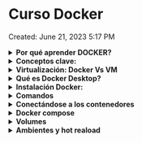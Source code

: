 # Curso Docker

Created: June 21, 2023 5:17 PM

<details>
<summary><b> Por qué aprender DOCKER?</b></summary>
    
Aprender Docker puede ser beneficioso por varias razones:

1. Gestión de entornos de desarrollo: Docker facilita la creación y gestión de entornos de desarrollo reproducibles. Permite empaquetar una aplicación y todas sus dependencias en un contenedor, lo que garantiza que la aplicación se ejecute de la misma manera en cualquier entorno que tenga Docker instalado.
2. Portabilidad y escalabilidad: Docker permite crear contenedores ligeros y portátiles que se pueden ejecutar en cualquier máquina que tenga Docker instalado, independientemente del sistema operativo o la configuración del hardware. Esto facilita la migración de aplicaciones entre diferentes entornos y la escalabilidad horizontal al ejecutar múltiples contenedores en clústeres de servidores.
3. Eficiencia y aislamiento: Los contenedores Docker utilizan recursos del sistema de manera eficiente, ya que comparten el mismo kernel del sistema operativo subyacente. Además, los contenedores proporcionan aislamiento, lo que significa que las aplicaciones empaquetadas en contenedores no se ven afectadas por otras aplicaciones que se ejecutan en la misma máquina.
4. Despliegue rápido y simplificado: Docker simplifica el proceso de implementación de aplicaciones. Al empaquetar una aplicación y sus dependencias en un contenedor, se eliminan las posibles inconsistencias entre los entornos de desarrollo y producción. Además, Docker facilita la orquestación y el despliegue de aplicaciones en clústeres de contenedores utilizando herramientas como Docker Compose o Kubernetes.
5. Comunidad y ecosistema: Docker cuenta con una gran comunidad de desarrolladores y una amplia variedad de imágenes de contenedores preconstruidas disponibles en Docker Hub. Esto significa que puedes aprovechar y compartir fácilmente aplicaciones y servicios creados por otros desarrolladores.
</details>
<details>
<summary><b>Conceptos clave:</b></summary>

1. Contenedor: Un contenedor es una unidad de software liviana y autónoma que contiene una aplicación y todas sus dependencias, como bibliotecas, herramientas y archivos de configuración. Los contenedores se ejecutan de manera aislada en el sistema operativo subyacente y ofrecen portabilidad y consistencia en diferentes entornos.
    
    Los contenedores pueden contener archivos: HTML, NodeJs, .env
    
    Son portables, lo que los hace fáciles de compartir, entre desarroladores y realizar operaciones.
    
    Lo que permite hacer despliegue y desarrollo más fácil.
    
    Los contenedores se almacenan en un repositorio de contenedores, existen repositorios privados y públicos, dentro de los públicos encontramos el Docker Hub
    
2. Imagen: Una imagen es un archivo estático y sin cambios que contiene todas las instrucciones necesarias para crear un contenedor. Puedes pensar en una imagen como una plantilla o un plano de construcción para un contenedor. Las imágenes se utilizan para crear y ejecutar contenedores.
3. Dockerfile: Un Dockerfile es un archivo de texto que contiene las instrucciones para construir una imagen de Docker. En él, puedes especificar qué sistema operativo base utilizar, qué dependencias instalar y cómo configurar el entorno dentro del contenedor.
4. Registro de Docker (Docker Registry): Un registro de Docker es un repositorio en línea donde puedes almacenar y compartir imágenes de Docker. El registro de Docker más conocido es Docker Hub. Puedes encontrar imágenes creadas por otras personas y también puedes enviar tus propias imágenes al registro para compartirlas.
5. Docker Compose: Docker Compose es una herramienta que te permite definir y administrar aplicaciones multi-contenedor. Con Docker Compose, puedes utilizar un archivo YAML para especificar la configuración de varios contenedores, sus relaciones y las redes en las que se comunican. Esto facilita el despliegue y la gestión de aplicaciones compuestas por varios servicios.
</details>
<details>
<summary><b>Virtualización: Docker Vs VM</b></summary>
<details>
<summary><b>Docker Vs VM</b></summary>
Docker y las máquinas virtuales (VM) son dos tecnologías de virtualización que tienen enfoques ligeramente diferentes. Aquí te explico las principales diferencias entre Docker y las VM:

1. Aislamiento: En las VM, cada máquina virtual se ejecuta con su propio sistema operativo completo y tiene acceso a los recursos de hardware asignados, lo que proporciona un alto nivel de aislamiento entre las VM. Por otro lado, Docker utiliza un enfoque de virtualización a nivel de sistema operativo, donde los contenedores comparten el mismo kernel del sistema operativo subyacente. Esto permite un aislamiento más ligero y eficiente, ya que no es necesario ejecutar múltiples sistemas operativos completos.
2. Uso de recursos: Las VM requieren recursos significativos, como memoria y espacio en disco, para ejecutar múltiples sistemas operativos completos. Cada VM también consume parte de la capacidad de procesamiento de la CPU. En contraste, Docker es más ligero en términos de recursos, ya que utiliza el mismo kernel del sistema operativo y comparte bibliotecas y archivos del sistema con el host. Esto permite ejecutar múltiples contenedores en un solo sistema, utilizando menos recursos en comparación con las VM.
3. Tiempo de inicio: Las VM suelen tener un tiempo de inicio más largo debido a la necesidad de iniciar y cargar un sistema operativo completo. En cambio, los contenedores de Docker se inician rápidamente, ya que solo necesitan cargar las dependencias específicas de la aplicación contenida en el contenedor.
4. Portabilidad: Docker se destaca en términos de portabilidad. Los contenedores de Docker se pueden ejecutar en cualquier sistema que tenga Docker instalado, independientemente del sistema operativo subyacente. Esto facilita la migración de aplicaciones entre diferentes entornos. Por otro lado, las VM suelen ser más dependientes del sistema operativo y requieren una configuración y adaptación más específicas para cada entorno.
5. Administración: Administrar VM implica mantener y administrar múltiples sistemas operativos y aplicaciones, lo que puede requerir más esfuerzo en términos de mantenimiento y actualizaciones. Docker simplifica la gestión y el despliegue de aplicaciones al proporcionar herramientas como Docker Compose y Docker Swarm para orquestar y escalar contenedores.

En resumen, Docker se enfoca en la virtualización a nivel de sistema operativo y proporciona una forma liviana y portátil de empaquetar aplicaciones y sus dependencias, mientras que las máquinas virtuales ofrecen un mayor nivel de aislamiento y permiten ejecutar múltiples sistemas operativos completos en un solo servidor. La elección entre Docker y VM depende de las necesidades específicas de tu caso de uso, considerando factores como el rendimiento, los recursos disponibles y los requisitos de aislamiento.
</details>    
<details>
<summary><b>Tipos de virtualización</b></summary>    

Existen varios tipos de virtualización, cada uno con su propio enfoque y casos de uso específicos. Aquí te presento algunos de los tipos más comunes de virtualización:

1. Virtualización de hardware (Hypervisor): También conocida como virtualización de nivel de servidor, es uno de los tipos más comunes de virtualización. Utiliza un software llamado hypervisor o monitor de máquina virtual para crear y administrar múltiples máquinas virtuales en un servidor físico. El hypervisor se ejecuta directamente en el hardware y permite que cada máquina virtual tenga su propio sistema operativo y recursos asignados.
2. Virtualización de sistema operativo (Containers): Este tipo de virtualización se basa en la virtualización a nivel de sistema operativo. En lugar de crear múltiples sistemas operativos completos, se crean contenedores ligeros que comparten el mismo kernel del sistema operativo subyacente. Los contenedores proporcionan un entorno aislado para las aplicaciones y sus dependencias, pero son más eficientes en términos de recursos y tiempo de inicio en comparación con las máquinas virtuales.
3. Virtualización de red: Este tipo de virtualización se utiliza para crear redes virtuales que operan dentro de una infraestructura física de red. Permite que múltiples redes lógicas coexistan en una misma infraestructura física, lo que facilita la segmentación y la gestión de redes en entornos empresariales.
4. Virtualización de almacenamiento: Este enfoque se utiliza para abstraer y virtualizar los recursos de almacenamiento, como discos duros y matrices de almacenamiento. Permite crear y administrar pools de almacenamiento virtualizados, asignar y compartir recursos de almacenamiento de manera flexible y mejorar la eficiencia del almacenamiento en entornos empresariales.
5. Virtualización de aplicaciones: También conocida como virtualización a nivel de aplicación, esta tecnología encapsula aplicaciones y sus dependencias en un formato independiente del sistema operativo. Permite ejecutar aplicaciones en diferentes sistemas operativos sin necesidad de instalarlas directamente en el sistema host. Esto facilita la portabilidad y el despliegue de aplicaciones en múltiples entornos.

Estos son solo algunos ejemplos de los tipos de virtualización más comunes. Cada tipo tiene sus propias ventajas y casos de uso, y la elección depende de las necesidades específicas de tu entorno y las aplicaciones que deseas virtualizar.
</details>
</details>

<details>
<summary><b>Qué es Docker Desktop?</b></summary>    
Es cuna máquina virtual: Corre Linux y ejecuta containers

Permite Acceder al sistema de archivos - acceder a la red

Docker Desktop es una aplicación que permite a los usuarios de Windows y macOS ejecutar y administrar Docker en sus computadoras de escritorio de manera fácil y conveniente. Proporciona una interfaz gráfica de usuario (GUI) para interactuar con Docker y simplifica muchas de las tareas relacionadas con la gestión de contenedores y la construcción de imágenes.

Al instalar Docker Desktop, obtienes acceso a varias herramientas y componentes clave:

1. Docker Engine: Es el componente central de Docker que permite crear, ejecutar y administrar contenedores. Docker Desktop incluye Docker Engine en su instalación, lo que te permite utilizar los comandos de Docker a través de la línea de comandos o la interfaz gráfica.
2. Docker Compose: Es una herramienta para definir y administrar aplicaciones multi-contenedor. Docker Desktop incluye Docker Compose, lo que te permite crear y gestionar fácilmente aplicaciones compuestas por múltiples contenedores mediante archivos YAML.
3. Docker CLI (Command Line Interface): Es la interfaz de línea de comandos de Docker. Docker Desktop proporciona acceso al Docker CLI, lo que te permite ejecutar comandos y administrar contenedores directamente desde la línea de comandos.
4. Docker Dashboard: Es una interfaz gráfica de usuario que muestra una visión general de tus contenedores, imágenes, volúmenes y redes de Docker. El Docker Dashboard te permite administrar y supervisar tus contenedores y realizar acciones como iniciar, detener y eliminar contenedores.
5. Integración con el sistema operativo: Docker Desktop se integra estrechamente con el sistema operativo host. Esto significa que puedes acceder a tus archivos y directorios locales desde los contenedores y viceversa. También puedes configurar la cantidad de recursos (CPU y memoria) asignados a Docker para equilibrar el rendimiento del sistema.

Docker Desktop simplifica en gran medida la configuración y el uso de Docker en entornos de desarrollo local. Proporciona una experiencia más amigable para los usuarios que no están familiarizados con los comandos de Docker y brinda una forma intuitiva de administrar tus contenedores y aplicaciones.

Es importante destacar que Docker Desktop es una herramienta específica para Windows y macOS. Para sistemas operativos basados en Linux, generalmente se utiliza Docker Engine directamente sin la necesidad de Docker Desktop.
</details>
<details>
<summary><b>Instalación Docker:</b></summary>  
<details>
<summary><b>Windows</b></summary>
1. Ve al sitio web oficial de Docker en **[https://www.docker.com/get-started](https://www.docker.com/get-started)** y haz clic en "Download for Windows".
2. Descarga el instalador de Docker Desktop.
3. Ejecuta el instalador descargado y sigue las instrucciones del asistente de instalación.
4. Durante la instalación, es posible que se te solicite habilitar la virtualización en la configuración de BIOS/UEFI de tu computadora. Si es necesario, sigue las instrucciones proporcionadas para habilitar esta configuración.
5. Una vez que la instalación haya finalizado, Docker Desktop se iniciará automáticamente y se agregará un icono a la barra de tareas.
</details>
<details>
<summary><b>Mac OS</b></summary>
1. Ve al sitio web oficial de Docker en **[https://www.docker.com/get-started](https://www.docker.com/get-started)** y haz clic en "Download for Mac".
2. Descarga el archivo de instalación de Docker Desktop para macOS.
3. Abre el archivo descargado y arrastra el ícono de Docker a la carpeta de Aplicaciones para completar la instalación.
4. Ejecuta Docker desde Launchpad o Finder.
5. Durante la primera ejecución, Docker Desktop puede solicitar acceso a ciertas funciones en tu computadora. Acepta las solicitudes para permitir el acceso.

Después de completar la instalación, Docker Desktop se ejecutará y se iniciará en segundo plano en tu sistema. Puedes acceder a la interfaz gráfica de Docker Desktop a través del icono en la barra de tareas o en la barra de menú en macOS.

Recuerda que es posible que haya diferencias específicas según la versión de Docker Desktop o las configuraciones de tu sistema operativo, por lo que siempre es recomendable consultar la documentación oficial de Docker para obtener instrucciones detalladas y actualizadas sobre la instalación.
</details>
<details>
<summary><b>Ubuntu</b></summary>        
Para instalar Docker en Ubuntu, puedes seguir estos pasos:

1. Actualiza los paquetes del sistema ejecutando los siguientes comandos en la terminal:
    
    ```sql
    sudo apt update
    sudo apt upgrade
    ```
    
2. Asegúrate de tener instalado el paquete **`apt-transport-https`** para permitir el uso de repositorios a través de HTTPS. Si no lo tienes, puedes instalarlo con el siguiente comando:
    
    ```bash
    sudo apt install apt-transport-https
    ```
    
3. Agrega la clave GPG oficial de Docker utilizando el siguiente comando:
    
    ```bash
    curl -fsSL https://download.docker.com/linux/ubuntu/gpg | sudo gpg --dearmor -o /usr/share/keyrings/docker-archive-keyring.gpg
    ```
    
4. Configura el repositorio de Docker agregando la fuente al archivo **`/etc/apt/sources.list.d/docker.list`**. Ejecuta el siguiente comando para crear el archivo:
    
    ```bash
    echo "deb [arch=amd64 signed-by=/usr/share/keyrings/docker-archive-keyring.gpg] https://download.docker.com/linux/ubuntu $(lsb_release -cs) stable" | sudo tee /etc/apt/sources.list.d/docker.list > /dev/null
    ```
    
5. Actualiza los paquetes nuevamente para que el sistema tome en cuenta los cambios en el repositorio:
    
    ```bash
    sudo apt update
    ```
    
6. Finalmente, instala Docker ejecutando el siguiente comando:
    
    ```bash
    sudo apt install docker-ce docker-ce-cli containerd.io
    ```
    
7. Una vez completada la instalación, puedes verificar si Docker se instaló correctamente ejecutando el siguiente comando:
    
    ```bash
    sudo docker run hello-world
    ```
    

Este comando descargará una imagen de ejemplo y ejecutará un contenedor, mostrando un mensaje en la terminal si Docker se instaló correctamente.

Recuerda que algunos pasos pueden requerir privilegios de superusuario (sudo) y que es posible que debas reiniciar tu sistema después de instalar Docker para que los cambios surtan efecto.
</details>
</details>
<details>
<summary><b>Comandos</b></summary>   
<details>     
<summary><b>Comandos Imágenes</b></summary>  
- **`docker images`**: Muestra la lista de imágenes descargadas en tu sistema.
    
    ![Untitled](Curso%20Docker%20204db67d769c4305b1441436386bacae/Untitled.png)
    
- **`docker pull <nombre_imagen>`**: Descarga una imagen de Docker desde un registro público o privado.  Por ejemplo, **`docker pull ubuntu`** descarga la imagen de Ubuntu.
    
    Para descargar una versión en especial ej; docker pull node:18
    
    ![Untitled](Curso%20Docker%20204db67d769c4305b1441436386bacae/Untitled%201.png)
    
- **`docker build -t <nombre_imagen> <directorio_contexto>`**: Crea una imagen de Docker a partir de un Dockerfile en el directorio de contexto especificado.
- **`docker push <nombre_imagen>`**: Sube una imagen de Docker a un registro público o privado para compartirla con otros.
- **`docker rmi <nombre_imagen>`**: Elimina una imagen de Docker de tu sistema.
    
    ![Untitled](Curso%20Docker%20204db67d769c4305b1441436386bacae/Untitled%202.png)
    
- **`docker save <nombre_imagen> -o <archivo_tar>`**: Guarda una imagen de Docker en un archivo tar.
- **`docker load -i <archivo_tar>`**: Carga una imagen de Docker desde un archivo tar.
- **`docker tag <nombre_imagen> <nombre_imagen:tag>`**: Etiqueta una imagen de Docker con un nuevo nombre o tag.
- **`docker history <nombre_imagen>`**: Muestra el historial de capas de una imagen de Docker.
- **`docker inspect <nombre_imagen>`**: Muestra información detallada sobre una imagen de Docker.
</details>
<details>
<summary><b>Comandos de contenedores</b></summary>  

- **`docker create`**: El comando **`docker create`** se utiliza para crear un nuevo contenedor a partir de una imagen existente. A diferencia de **`docker build`**, **`docker create`** no construye una nueva imagen, sino que crea una instancia o contenedor a partir de una imagen existente. Al utilizar este comando, se crea un contenedor basado en la imagen especificada, pero aún no se ejecuta.
    
    Después de crear un contenedor con **`docker create`**, se puede utilizar el comando **`docker start`** para iniciarlo y ejecutarlo. También es posible utilizar el comando **`docker run`**, que combina los pasos de creación y inicio del contenedor en un solo comando.
    
    ![Untitled](Curso%20Docker%20204db67d769c4305b1441436386bacae/Untitled%203.png)
    
- **`docker run`**: Crea y ejecuta un nuevo contenedor a partir de una imagen.
Ejemplo: **`docker run ubuntu`**
    
    Pero te abrirá los logs y te dejará, si sales se cortará el contenedor, puedes usar el flag -d para que se cree la imágen, cree el contenedor y lo inicialice y te deje en la línea de comando: 
    
    **`docker run -d mongo`:**
    
    ![Untitled](Curso%20Docker%20204db67d769c4305b1441436386bacae/Untitled%204.png)
    
- **`docker ps`**: Muestra la lista de contenedores en ejecución.
Ejemplo: **`docker ps`**
- **`docker ps`-a** : Muestra todos los contenedores, incluso los que no están en ejecución.
- **`docker stop`**: Detiene un contenedor en ejecución.
Ejemplo: **`docker stop <container_id>`**
- **`docker start`**: Inicia un contenedor detenido.
Ejemplo: **`docker start <container_id>`**
- **`docker restart`**: Reinicia un contenedor en ejecución.
Ejemplo: **`docker restart <container_id>`**
- **`docker rm`**: Elimina uno o más contenedores.
Ejemplo: **`docker rm <container_id>`**
- **`docker exec`**: Ejecuta un comando dentro de un contenedor en ejecución.
Ejemplo: **`docker exec <container_id> <command>`**
- **`docker logs`**: Muestra los registros (logs) de un contenedor en ejecución.
Ejemplo: **`docker logs <container_id>`**
- **`docker inspect`**: Muestra información detallada sobre un contenedor.
Ejemplo: **`docker inspect <container_id>`**
- **`docker attach`**: Conecta una terminal local a un contenedor en ejecución.
Ejemplo: **`docker attach <container_id>`**

Estos son solo algunos ejemplos de comandos básicos de Docker para contenedores. Docker ofrece una amplia variedad de comandos y opciones adicionales para administrar contenedores, redes, volúmenes, imágenes, etc. Puedes consultar la documentación oficial de Docker para obtener más información sobre los comandos y sus opciones: **[https://docs.docker.com/](https://docs.docker.com/)**

</details>

Estos son solo algunos comandos básicos para la gestión de imágenes en Docker. Puedes explorar más comandos y opciones en la documentación oficial de Docker para adaptarlos a tus necesidades específicas. 

[Docker Hub Container Image Library | App Containerization](https://hub.docker.com/)

Recuerda que muchos de estos comandos requieren privilegios de superusuario (sudo) para ser ejecutados.
</details>

<details>
<summary><b>Conectándose a los contenedores</b></summary>   

1. **Crear un archivo Dockerfile**: El Dockerfile es un archivo de texto que contiene las instrucciones para construir una imagen de Docker. En tu proyecto, crea un archivo llamado **`Dockerfile`** sin extensión y colócalo en la raíz del proyecto.

2. **Definir la configuración del contenedor**: Abre el archivo **`Dockerfile`** en un editor de texto y especifica la configuración del contenedor. Aquí es donde puedes seleccionar una imagen base, copiar archivos al contenedor, instalar dependencias, configurar variables de entorno, entre otras cosas. A continuación, hay un ejemplo básico:
    
    ```docker
    
    # Selecciona la imagen base
    FROM nombre_imagen
    
    # Copia los archivos del proyecto al contenedor
    COPY ruta_proyecto /ruta_contenedor
    
    # Instala las dependencias necesarias
    RUN comando_instalacion_dependencias
    
    # Establece la variable de entorno
    ENV NOMBRE_VARIABLE valor_variable
    
    # Especifica el comando que se ejecutará al iniciar el contenedor
    CMD ["comando_inicializacion"]  
    
    ```
    
    Asegúrate de reemplazar **`nombre_imagen`** con la imagen de Docker que deseas utilizar, **`ruta_proyecto`** con la ruta de tu proyecto en el sistema de archivos local y ajusta las otras líneas según las necesidades de tu proyecto.
    
3. **Construir la imagen**: Abre una terminal en la ubicación del archivo **`Dockerfile`** y ejecuta el siguiente comando para construir la imagen de Docker:
    
    ```bash
    
    docker build -t nombre_imagen:etiqueta .
    
    ```
    
    Reemplaza **`nombre_imagen`** con el nombre que desees darle a tu imagen y **`etiqueta`** con una etiqueta descriptiva (por ejemplo, "latest" para la última versión). El punto **`.`** indica que el contexto de construcción es el directorio actual.
    
4. **Ejecutar el contenedor**: Una vez que la imagen se haya construido correctamente, puedes ejecutar un contenedor basado en esa imagen. Utiliza el siguiente comando:
    
    ```bash
    
    docker run [opciones] nombre_imagen
    
    ```
    
    Por ejemplo:
    
    ```bash
    
    docker run -p puerto_host:puerto_contenedor nombre_imagen
    
    ```
    
    Reemplaza **`nombre_imagen`** con el nombre de la imagen que construiste. Puedes utilizar opciones adicionales para configurar la red, volúmenes, variables de entorno, entre otras cosas, según las necesidades de tu proyecto.
    

Con estos pasos, puedes conectar tu proyecto a un contenedor Docker y ejecutarlo en ese entorno. Asegúrate de revisar la documentación de Docker para obtener más detalles sobre las opciones y comandos disponibles.
</details>


<details>
<summary><b>Docker compose</b></summary>   

Docker Compose es una herramienta que simplifica el despliegue y la gestión de aplicaciones compuestas por múltiples contenedores Docker. Permite definir la configuración de todos los contenedores de una aplicación en un archivo YAML llamado "docker-compose.yml". En este archivo, puedes especificar las imágenes, los volúmenes, las redes y otras configuraciones necesarias para cada contenedor.

A continuación, te explico los pasos básicos para usar Docker Compose:

1. Instalación: Asegúrate de tener Docker Compose instalado en tu sistema. Puedes encontrar las instrucciones de instalación en la documentación oficial de Docker.
2. Crear el archivo docker-compose.yml: Crea un archivo llamado "docker-compose.yml" en el directorio raíz de tu proyecto. En este archivo, definirás los servicios de tu aplicación, que son los contenedores que deseas ejecutar. Cada servicio incluirá información sobre la imagen, los volúmenes, las redes y otras configuraciones.
3. Definir servicios: Dentro del archivo docker-compose.yml, utiliza la sintaxis YAML para definir los servicios de tu aplicación. Cada servicio tiene un nombre único y puede tener varias propiedades, como "image" (para especificar la imagen del contenedor), "ports" (para exponer puertos), "volumes" (para montar volúmenes), entre otros.
4. Construir y ejecutar los contenedores: Desde el directorio donde se encuentra el archivo docker-compose.yml, ejecuta el comando **`docker-compose up`**. Esto iniciará todos los contenedores definidos en el archivo. Si las imágenes especificadas no están disponibles localmente, Docker Compose las descargará automáticamente.
5. Gestión de los contenedores: Puedes utilizar comandos de Docker Compose, como **`docker-compose ps`** (para listar los contenedores en ejecución), **`docker-compose stop`** (para detener los contenedores) y **`docker-compose rm`** (para eliminar los contenedores) para administrar tu aplicación compuesta.
6. Escalar servicios: Si deseas aumentar o disminuir el número de instancias de un servicio, puedes utilizar el comando **`docker-compose scale`** seguido del nombre del servicio y la cantidad de instancias deseadas. Por ejemplo, **`docker-compose scale web=3`** iniciará tres instancias del servicio llamado "web".

Docker Compose proporciona una forma más eficiente y estructurada de gestionar aplicaciones Docker complejas, ya que puedes definir y orquestar múltiples contenedores con facilidad. Recuerda consultar la documentación oficial de Docker Compose para obtener más información sobre las características y las opciones avanzadas disponibles

![Untitled](Curso%20Docker%20204db67d769c4305b1441436386bacae/Untitled%205.png)
</details>

<details>
<summary><b>Volumes</b></summary>  

En Docker, los volúmenes son una forma de persistir y compartir datos entre contenedores y el host. Un volumen en Docker es un directorio o un archivo en el sistema de archivos del host que se monta en un directorio dentro del contenedor.
<details>
<summary><b>Volumes</b></summary>  

1. **Persistencia de datos**: Los datos almacenados en un volumen persisten incluso después de que se detiene o se elimina un contenedor. Esto significa que los datos no se pierden cuando se elimina un contenedor y se pueden utilizar en otros contenedores.
2. **Compartición de datos**: Los volúmenes permiten compartir datos entre contenedores. Varios contenedores pueden montar el mismo volumen y acceder a los datos almacenados en él.
3. **Rendimiento**: Los volúmenes en Docker se manejan de forma eficiente y tienen un mejor rendimiento en comparación con la copia de archivos dentro de los contenedores.
4. **Flexibilidad**: Los volúmenes pueden ser utilizados tanto por contenedores en ejecución como por imágenes de contenedores durante la creación, lo que permite configurar y personalizar la persistencia de datos según las necesidades del proyecto.
</details>
<details>
<summary><b>Tipos de Volumes</b></summary>  

1. **Volúmenes de Docker**: Los volúmenes de Docker son volúmenes administrados por Docker y se crean y gestionan utilizando los comandos **`docker volume create`**, **`docker volume ls`** y **`docker volume rm`**. Los volúmenes de Docker se pueden montar en los contenedores especificando el nombre del volumen o utilizando la opción **`-volume`** o **`v`** al ejecutar el comando **`docker run`**.
2. **Montaje de directorios del host**: Puedes montar un directorio del host en un contenedor utilizando la opción **`-volume`** o **`v`** al ejecutar el comando **`docker run`**. Por ejemplo, **`docker run -v /ruta/directorio-host:/ruta/directorio-contenedor`**.
3. **Montaje de volúmenes anónimos**: También puedes montar un volumen anónimo en un contenedor utilizando la opción **`-volume`** o **`v`** al ejecutar el comando **`docker run`** sin especificar un nombre de volumen. Por ejemplo, **`docker run -v /ruta/directorio-contenedor`**.
4. **Montaje de volúmenes nombrados**: Puedes crear un volumen nombrado utilizando el comando **`docker volume create`** y luego montarlo en un contenedor utilizando la opción **`-volume`** o **`v`** al ejecutar el comando **`docker run`**. Por ejemplo, **`docker volume create nombre-volumen`** y luego **`docker run -v nombre-volumen:/ruta/directorio-contenedor`**.
</details>

<details>
<summary><b>Cómo usarlos</b></summary>  
<details>
<summary><b>Desde la terminal</b></summary>  
1. Crear un volumen:
Puedes crear un volumen utilizando el comando **`docker volume create`** seguido del nombre del volumen que deseas crear. Por ejemplo:
    
    ```
    luaCopy code
    docker volume create mi-volumen
    
    ```
    
2. Montar un volumen en un contenedor al ejecutarlo:
Puedes montar un volumen en un contenedor cuando lo ejecutas utilizando la opción **`-volume`** o **`v`**. Debes especificar el nombre del volumen y la ruta del directorio dentro del contenedor donde deseas montarlo. Por ejemplo:
    
    ```
    javascriptCopy code
    docker run -v mi-volumen:/ruta/del/contenedor imagen:etiqueta
    
    ```
    
3. Montar un directorio del host en un contenedor al ejecutarlo:
Si deseas montar un directorio del host en un contenedor, puedes utilizar la opción **`-volume`** o **`v`** y especificar la ruta del directorio del host seguida de la ruta del directorio dentro del contenedor. Por ejemplo:
    
    ```
    bashCopy code
    docker run -v /ruta/directorio-host:/ruta/directorio-contenedor imagen:etiqueta
    
    ```
    
4. Utilizar volúmenes en el archivo Dockerfile:
También puedes utilizar volúmenes en el archivo Dockerfile al construir una imagen. Puedes utilizar la instrucción **`VOLUME`** seguida de la ruta del directorio dentro del contenedor. Por ejemplo:
    
    ```
    bashCopy code
    VOLUME /ruta/del/contenedor
    
    ```
</details>
<details>
<summary><b>Desde docker-compose.yml</b></summary>  

En Docker Compose, puedes definir y utilizar volúmenes en el archivo **`docker-compose.yml`** para gestionar los volúmenes de manera más fácil y estructurada. Aquí tienes un ejemplo de cómo utilizar volúmenes en Docker Compose:
            
1. Define un volumen en el archivo **`docker-compose.yml`**:
Puedes agregar una sección **`volumes`** en tu archivo **`docker-compose.yml`** y especificar el nombre del volumen y la configuración asociada. Por ejemplo:
    
    ```
    yamlCopy code
    version: '3'
    services:
        myservice:
        image: myimage
        volumes:
            - myvolume:/ruta/del/contenedor
    volumes:
        myvolume:
    
    ```
    
2. Monta un volumen en un servicio:
En la sección **`volumes`** de tu servicio, puedes usar el nombre del volumen definido en la sección **`volumes`** para montarlo en el servicio correspondiente. Por ejemplo, en el servicio **`myservice`**:
    
    ```
    yamlCopy code
    services:
        myservice:
        image: myimage
        volumes:
            - myvolume:/ruta/del/contenedor
    
    ```
    
3. Monta un directorio del host en un servicio:
Puedes montar un directorio del host en un servicio utilizando la misma sintaxis que en el ejemplo anterior. Simplemente especifica la ruta del directorio del host en lugar del nombre del volumen. Por ejemplo:
    
    ```
    yamlCopy code
    services:
        myservice:
        image: myimage
        volumes:
            - /ruta/directorio-host:/ruta/del/contenedor
    
    ```
    

Al utilizar Docker Compose, puedes definir volúmenes y montarlos en tus servicios de manera más organizada. Además, Docker Compose se encargará de gestionar los volúmenes automáticamente, creándolos si no existen y manteniendo su persistencia incluso después de detener o eliminar los contenedores.
</details>
</details>
</details>

<details>
<summary><b>Ambientes y hot reaload</b></summary>  

En Docker, puedes configurar ambientes y utilizar el hot reload para facilitar el desarrollo de tus aplicaciones. Aquí tienes una explicación de ambos conceptos:
    
1. **Ambientes en Docker**:
Los ambientes en Docker te permiten definir diferentes configuraciones y variables de entorno para tus contenedores, lo que facilita la gestión de distintos entornos, como desarrollo, producción o pruebas. Puedes definir variables de entorno específicas para cada ambiente y utilizarlas en tus contenedores.
    
    Para configurar ambientes en Docker, puedes utilizar un archivo **`.env`** para definir las variables de entorno y utilizarlas en tu archivo **`docker-compose.yml`** o en el comando **`docker run`** cuando ejecutas tus contenedores. Por ejemplo:
    
    - Crea un archivo **`.env`** y define las variables de entorno para tu ambiente de desarrollo:
        
        ```bash
        # .env (ambiente de desarrollo)
        ENVIRONMENT=development
        DB_HOST=localhost
        DB_PORT=5432
        
        ```
        
    - Utiliza las variables de entorno en tu archivo **`docker-compose.yml`** para configurar tus servicios:
        
        ```yaml
        version: '3'
        services:
            myservice:
            image: myimage
            environment:
                - ENVIRONMENT=${ENVIRONMENT}
                - DB_HOST=${DB_HOST}
                - DB_PORT=${DB_PORT}
        
        ```
        
    - Al ejecutar **`docker-compose up`** o **`docker run`**, Docker utilizará las variables de entorno definidas en el archivo **`.env`** y las pasará a los contenedores.
    
    Utilizando ambientes en Docker, puedes personalizar la configuración de tus contenedores para cada entorno y mantener la flexibilidad y portabilidad de tu aplicación.
    
2. **Hot Reload en Docker**:
El hot reload, o recarga en caliente, es una funcionalidad que permite actualizar automáticamente tu aplicación dentro de un contenedor Docker mientras desarrollas, sin tener que detener y volver a construir el contenedor cada vez que realizas un cambio en el código fuente.
    
    Para habilitar el hot reload en Docker, puedes utilizar volúmenes para montar el directorio de tu aplicación en el contenedor. De esta manera, cualquier cambio que realices en los archivos de tu aplicación se reflejará inmediatamente en el contenedor sin necesidad de reiniciar o reconstruirlo.
    
    Para lograr esto, puedes agregar una entrada de volumen en tu archivo **`docker-compose.yml`** o utilizar la opción **`-v`** al ejecutar el comando **`docker run`**. Por ejemplo:
    
    ```yaml
    version: '3'
    services:
        myservice:
        image: myimage
        volumes:
            - ./app:/app
    
    ```
    
    Con esta configuración, cualquier cambio realizado en los archivos dentro del directorio local **`./app`** se reflejará automáticamente en el directorio **`/app`** dentro del contenedor, lo que activará el hot reload y actualizará tu aplicación en tiempo real.
    
    Al utilizar el hot reload en Docker, puedes acelerar el desarrollo de tu aplicación al permitir cambios rápidos y automáticos sin necesidad de reiniciar el contenedor cada vez.
    

Recuerda ajustar la configuración según tus necesidades y estructura de proyecto, y consulta la documentación oficial de Docker para obtener más detalles sobre cómo configurar ambientes y utilizar el hot reload en Docker.
</details>